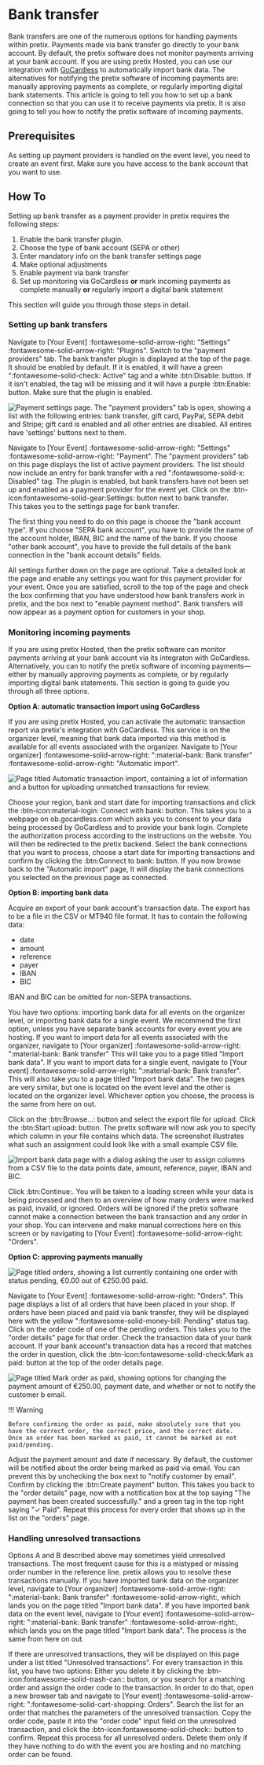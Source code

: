 # Bank transfer

Bank transfers are one of the numerous options for handling payments within pretix. 
Payments made via bank transfer go directly to your bank account. 
By default, the pretix software does not monitor payments arriving at your bank account. 
If you are using pretix Hosted, you can use our integration with [GoCardless](https://gocardless.com) to automatically import bank data. 
The alternatives for notifying the pretix software of incoming payments are: manually approving payments as complete, or regularly importing digital bank statements. 
This article is going to tell you how to set up a bank connection so that you can use it to receive payments via pretix. 
It is also going to tell you how to notify the pretix software of incoming payments. 

## Prerequisites

As setting up payment providers is handled on the event level, you need to create an event first. 
Make sure you have access to the bank account that you want to use. 

## How To 

Setting up bank transfer as a payment provider in pretix requires the following steps: 

 1. Enable the bank transfer plugin. 
 2. Choose the type of bank account (SEPA or other)
 3. Enter mandatory info on the bank transfer settings page 
 4. Make optional adjustments
 5. Enable payment via bank transfer
 6. Set up monitoring via GoCardless **or** mark incoming payments as complete manually **or** regularly import a digital bank statement

This section will guide you through those steps in detail. 

### Setting up bank transfers

Navigate to [Your Event] :fontawesome-solid-arrow-right: "Settings" :fontawesome-solid-arrow-right: "Plugins". 
Switch to the "payment providers" tab. 
The bank transfer plugin is displayed at the top of the page. 
It should be enabled by default. 
If it is enabled, it will have a green ":fontawesome-solid-check: Active" tag and a white :btn:Disable: button. 
If it isn't enabled, the tag will be missing and it will have a purple :btn:Enable: button. 
Make sure that the plugin is enabled. 

![Payment settings page. The "payment providers" tab is open, showing a list with the following entries: bank transfer, gift card, PayPal, SEPA debit and Stripe; gift card is enabled and all other entries are disabled. All entires have 'settings' buttons next to them.](../../assets/screens/payment-providers/payment-settings.png "Payment settings" )

Navigate to [Your Event] :fontawesome-solid-arrow-right: "Settings" :fontawesome-solid-arrow-right: "Payment". 
The "payment providers" tab on this page displays the list of active payment providers. 
The list should now include an entry for bank transfer with a red ":fontawesome-solid-x: Disabled" tag. 
The plugin is enabled, but bank transfers have not been set up and enabled as a payment provider for the event yet. 
Click on the :btn-icon:fontawesome-solid-gear:Settings: button next to bank transfer.  
This takes you to the settings page for bank transfer.  

The first thing you need to do on this page is choose the "bank account type". 
If you choose "SEPA bank account", you have to provide the name of the account holder, IBAN, BIC and the name of the bank. 
If you choose "other bank account", you have to provide the full details of the bank connection in the "bank account details" fields. 

All settings further down on the page are optional. 
Take a detailed look at the page and enable any settings you want for this payment provider for your event. 
Once you are satisfied, scroll to the top of the page and check the box confirming that you have understood how bank transfers work in pretix, and the box next to "enable payment method". 
Bank transfers will now appear as a payment option for customers in your shop. 

### Monitoring incoming payments 

If you are using pretix Hosted, then the pretix software can monitor payments arriving at your bank account via its integraton with GoCardless.
Alternatively, you can to notify the pretix software of incoming payments—either by manually approving payments as complete, or by regularly importing digital bank statements. 
This section is going to guide you through all three options. 

**Option A: automatic transaction import using GoCardless**

<!-- md:hosted -->

If you are using pretix Hosted, you can activate the automatic transaction report via pretix's integration with GoCardless. 
This service is on the organizer level, meaning that bank data imported via this method is available for all events associated with the organizer. 
Navigate to [Your organizer] :fontawesome-solid-arrow-right: ":material-bank: Bank transfer" :fontawesome-solid-arrow-right: "Automatic import". 

![Page titled Automatic transaction import, containing a lot of information and a button for uploading unmatched transactions for review.](../../assets/screens/payment/automatic-transaction-import.png "Automatic transaction import" )

Choose your region, bank and start date for importing transactions and click the :btn-icon:material-login: Connect with bank: button. 
This takes you to a webpage on ob.gocardless.com which asks you to consent to your data being processed by GoCardless and to provide your bank login. 
Complete the authorization process according to the instructions on the website. 
You will then be redirected to the pretix backend. 
Select the bank connections that you want to process, choose a start date for importing transactions and confirm by clicking the :btn:Connect to bank: button. 
If you now browse back to the "Automatic import" page, It will display the bank connections you selected on the previous page as connected. 

**Option B: importing bank data** 

Acquire an export of your bank account's transaction data. 
The export has to be a file in the CSV or MT940 file format. 
It has to contain the following data: 

 - date 
 - amount 
 - reference 
 - payer 
 - IBAN 	
 - BIC 

IBAN and BIC can be omitted for non-SEPA transactions. 

You have two options: importing bank data for all events on the organizer level, or importing bank data for a single event. 
We recommend the first option, unless you have separate bank accounts for every event you are hosting. 
If you want to import data for all events associated with the organizer, navigate to [Your organizer] :fontawesome-solid-arrow-right: ":material-bank: Bank transfer"
This will take you to a page titled "Import bank data". 
If you want to import data for a single event, navigate to [Your event] :fontawesome-solid-arrow-right: ":material-bank: Bank transfer". 
This will also take you to a page titled "Import bank data". 
The two pages are very similar, but one is located on the event level and the other is located on the organizer level. 
Whichever option you choose, the process is the same from here on out. 

Click on the :btn:Browse...: button and select the export file for upload. 
Click the :btn:Start upload: button. 
The pretix software will now ask you to specify which column in your file contains which data. 
The screenshot illustrates what such an assignment could look like with a small example CSV file. 

![Import bank data page with a dialog asking the user to assign columns from a CSV file to the data points date, amount, reference, payer, IBAN and BIC.](../../assets/screens/payment-providers/import-bank-data.png "Import bank data CSV" )

Click :btn:Continue:. 
You will be taken to a loading screen while your data is being processed and then to an overview of how many orders were marked as paid, invalid, or ignored. 
Orders will be ignored if the pretix software cannot make a connection between the bank transaction and any order in your shop. 
You can intervene and make manual corrections here on this screen or by navigating to [Your Event] :fontawesome-solid-arrow-right: "Orders". 

**Option C: approving payments manually** 

![Page titled orders, showing a list currently containing one order with status pending, €0.00 out of €250.00 paid.](../../assets/screens/payment/orders.png "Orders" )

Navigate to [Your Event] :fontawesome-solid-arrow-right: "Orders". 
This page displays a list of all orders that have been placed in your shop. 
If orders have been placed and paid via bank transfer, they will be displayed here with the yellow ":fontawesome-solid-money-bill: Pending" status tag. 
Click on the order code of one of the pending orders. 
This takes you to the "order details" page for that order. 
Check the transaction data of your bank account. 
If your bank account's transaction data has a record that matches the order in question, click the :btn-icon:fontawesome-solid-check:Mark as paid: button at the top of the order details page. 

![Page titled Mark order as paid, showing options for changing the payment amount of  €250.00, payment date, and whether or not to notify the customer b email.](../../assets/screens/payment/order-mark-as-paid.png "Orders" )

!!! Warning 

    Before confirming the order as paid, make absolutely sure that you have the correct order, the correct price, and the correct date. 
    Once an order has been marked as paid, it cannot be marked as not paid/pending. 

Adjust the payment amount and date if necessary. 
By default, the customer will be notified about the order being marked as paid via email. 
You can prevent this by unchecking the box next to "notify customer by email". 
Confirm by clicking the :btn:Create payment" button. 
This takes you back to the "order details" page, now with a notification box at the top saying "The payment has been created successfully." and a green tag in the top right saying "✓ Paid". 
Repeat this process for every order that shows up in the list on the "orders" page. 

### Handling unresolved transactions 

Options A and B described above may sometimes yield unresolved transactions. 
The most frequent cause for this is a mistyped or missing order number in the reference line. 
pretix allows you to resolve these transactions manually. 
If you have imported bank data on the organizer level, navigate to [Your organizer] :fontawesome-solid-arrow-right: ":material-bank: Bank transfer" :fontawesome-solid-arrow-right:, which lands you on the page titled "Import bank data". 
If you have imported bank data on the event level, navigate to [Your event] :fontawesome-solid-arrow-right: ":material-bank: Bank transfer" :fontawesome-solid-arrow-right:, which lands you on the page titled "Import bank data". 
The process is the same from here on out. 

If there are unresolved transactions, they will be displayed on this page under a list titled "Unresolved transactions". 
For every transaction in this list, you have two options: 
Either you delete it by clicking the :btn-icon:fontawesome-solid-trash-can:: button, or you search for a matching order and assign the order code to the transaction.
In order to do that, open a new browser tab and navigate to [Your event] :fontawesome-solid-arrow-right: ":fontawesome-solid-cart-shopping: Orders". 
Search the list for an order that matches the parameters of the unresolved transaction. 
Copy the order code, paste it into the "order code" input field on the unresolved transaction, and click the :btn-icon:fontawesome-solid-check:: button to confirm. 
Repeat this process for all unresolved orders. 
Delete them only if they have nothing to do with the event you are hosting and no matching order can be found. 

